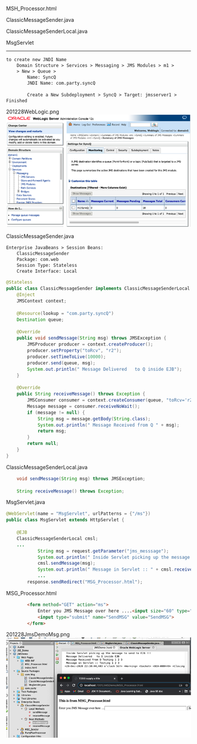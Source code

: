 
MSH_Processor.html

ClassicMessageSender.java

ClassicMessageSenderLocal.java

MsgServlet

---
``` 
to create new JNDI Name
    Domain Structure > Services > Messaging > JMS Modules > m1 > 
    > New > Queue > 
        Name: SyncQ
        JNDI Name: com.party.syncQ

        Create a New Subdeployment > SyncQ > Target: jmsserver1 > Finished
```
201228WebLogic.png <img src="images/201228WebLogic.png">

ClassicMessageSender.java
```
Enterprise JavaBeans > Session Beans:
    ClassicMessageSender
    Package: com.web
    Session Type: Stateless
    Create Interface: Local
```
``` java
@Stateless
public class ClassicMessageSender implements ClassicMessageSenderLocal {
    @Inject
    JMSContext context;

    @Resource(lookup = "com.party.syncQ")
    Destination queue;

    @Override
    public void sendMessage(String msg) throws JMSException {
        JMSProducer producer = context.createProducer();
        producer.setProperty("toRcv", "r2");
        producer.setTimeToLive(10000);
        producer.send(queue, msg);
        System.out.println(" Message Delivered   to Q inside EJB");
    }

    @Override
    public String receiveMessage() throws Exception {
        JMSConsumer consumer = context.createConsumer(queue, "toRcv='r2'");
        Message message = consumer.receiveNoWait();
        if (message != null) {
            String msg = message.getBody(String.class);
            System.out.println(" Message Received from Q " + msg);
            return msg;
        }
        return null;
    }
}
```
ClassicMessageSenderLocal.java
``` java
    void sendMessage(String msg) throws JMSException;

    String receiveMessage() throws Exception;
```
MsgServlet.java
``` java
@WebServlet(name = "MsgServlet", urlPatterns = {"/ms"})
public class MsgServlet extends HttpServlet {

    @EJB
    ClassicMessageSenderLocal cmsl;
    ...
            String msg = request.getParameter("jms_messsage");
            System.out.println(" Inside Servlet picking up the message to send to EJB !!! ");
            cmsl.sendMessage(msg);
            System.out.println(" Message in Servlet :: " + cmsl.receiveMessage());
            ...
        response.sendRedirect("MSG_Processor.html");
```
MSG_Processor.html
``` html
        <form method="GET" action="ms">
            Enter you JMS Message over here ....<input size="60" type="text" name="jms_messsage">
            <input type="submit" name="SendMSG" value="SendMSG">
        </form>
```

201228JmsDemoMsg.png <img src="images/201228JmsDemoMsg.png">

